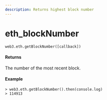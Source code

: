 ```yaml
---
description: Returns highest block number
---
```


# eth\_blockNumber

```text
web3.eth.getBlockNumber([callback])
```

#### Returns

The number of the most recent block.

#### Example

```text
> web3.eth.getBlockNumber().then(console.log)
> 114913
```

